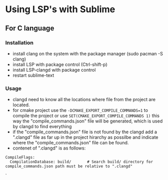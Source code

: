 # Using LSP's with Sublime
## For C language
### Installation
- install clang on the system with the package manager (sudo pacman -S clang)
- install LSP with package control (Ctrl-shift-p)
- install LSP-clangd with package control
- restart sublime-text

### Usage
- clangd need to know all the locations where file from the project are located.
- for cmake project use the ```-DCMAKE_EXPORT_COMPILE_COMMANDS=1``` to compile the project or use ```SET(CMAKE_EXPORT_COMPILE_COMMANDS 1)```
  this way the "compile_commands.json" file will be generated, which is used by clangd to find everything
- if the "compile_commands.json" file is not found by the clangd add a ".clangd" file as far up in the project hirarchy as possilbe and indicate where the "compile_commands.json" file can be found.
- contenet of ".clangd" is as follows:
```
CompileFlags:
  CompilationDatabase: build/       # Search build/ directory for compile_commands.json path must be relative to ".clangd"
```
`
